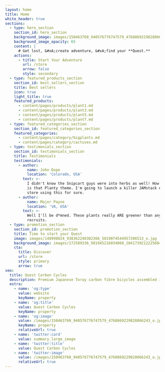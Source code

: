 ```yaml
---
layout: home
title: Home
white_header: true
sections:
  - type: hero_section
    section_id: hero_section
    background_image: images/150463760_940576776747579_4768869229828866243_o.jpg
    background_image_opacity: 65
    content: |
      # Get lost, &#xA;create adventure, &#xA;find your **Quest.**
    actions:
      - title: Start Your Adventure
        url: /store
        arrow: false
        style: secondary
  - type: featured_products_section
    section_id: best_sellers_section
    title: Best sellers
    icon: true
    light_title: true
    featured_products:
      - content/pages/products/plant1.md
      - content/pages/products/plant3.md
      - content/pages/products/plant5.md
      - content/pages/products/plant7.md
  - type: featured_categories_section
    section_id: featured_categories_section
    featured_categories:
      - content/pages/category/bigplants.md
      - content/pages/category/cactuses.md
  - type: testimonials_section
    section_id: testimonials_section
    title: Testimonials
    testimonials:
      - author:
          name: John Dope
          location: 'Colorado, USA'
        text: >-
          I didn't know the Snipcart guys were into herbs as well! How beautiful
          is that Planty theme. I'm going to launch a killer JAMstack e-commerce
          store using this for sure.
      - author:
          name: Major Payne
          location: 'VA, USA'
        text: >-
          Well I'll be d*mned. These plants really ARE greener than any of my
          recruits.
  - type: promotion_section
    section_id: promotion_section
    title: Time to start your Quest
    image: images/148998824_938362240302366_5819074544957206513_o.jpg
    background_image: images/172589336_981045216034068_2841739212225604360_n.jpg
    cta:
      title: Discover
      url: /store
      style: primary
      arrow: true
seo:
  title: Quest Carbon Cycles
  description: Premium Japanese Toray carbon fibre bicycles assembled in Atlantic Canada.
  extra:
    - name: 'og:type'
      value: website
      keyName: property
    - name: 'og:title'
      value: Quest Carbon Cycles
      keyName: property
    - name: 'og:image'
      value: /images/150463760_940576776747579_4768869229828866243_o.jpg
      keyName: property
      relativeUrl: true
    - name: 'twitter:card'
      value: summary_large_image
    - name: 'twitter:title'
      value: Quest Carbon Cycles
    - name: 'twitter:image'
      value: /images/150463760_940576776747579_4768869229828866243_o.jpg
      relativeUrl: true
---
```

